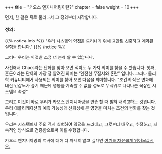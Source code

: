 +++
title = "카오스 엔지니어링이란?"
chapter = false
weight = 10
+++

먼저, 한 걸은 뒤로 물러나서 그 정의부터 시작합니다.

#### 정의 :

{{% notice info %}}
"우리 시스템의 약점을 드러내기 위해 고안된 신중하고 계획된 실험을 합니다."
{{% /notice %}}

그러나 우리는 이것을 조금 더 분해 할 수 있습니다.

사전에서 Chaos라는 단어를 찾아 보면 적어도 두 가지 의미를 찾을 수 있습니다.
첫째, 혼돈이라는 단어의 가장 잘 알려진 의미는 “완전한 무질서와 혼란” 입니다.
그러나 물리학 커뮤니티에서 사용되는 의미를 찾아 보면 다음을 의미합니다.
"조건의 작은 변화에 대한 민감도가 높기 때문에 행동을 예측할 수 없을 정도로 무작위로 나타나는 복잡한 시스템의 속성"

그리고 이것이 바로 우리가 카오스 엔지니어링을 연습 할 때 밝혀 내려고하는 것입니다. 우리 애플리케이션의 예측 가능성과 신뢰성에 큰 영향을 미치는 조건의 변화를 찾는 것입니다.

우리는 시스템에서 주의 깊게 실험하여 약점을 드러내고, 그로부터 배우고, 수정하고, 지속적인 방식으로 검증함으로써 이를 수행합니다.

카오스 엔지니어링의 역사에 대해 더 자세히 알고 싶다면 [여기를 자유롭게 읽어보십시오.](https://www.gremlin.com/community/tutorials/chaos-engineering-the-history-principles-and-practice/)